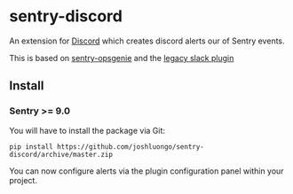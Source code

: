 sentry-discord
===============

An extension for [Discord](https://www.discordapp.com/) which creates discord alerts our of Sentry events.

This is based on [sentry-opsgenie](https://github.com/getsentry/sentry-opsgenie) and the [legacy slack plugin](https://github.com/getsentry/sentry/blob/master/src/sentry_plugins/slack/plugin.py)

Install
-------

### Sentry >= 9.0
You will have to install the package via Git:

```
pip install https://github.com/joshluongo/sentry-discord/archive/master.zip
```

You can now configure alerts via the plugin configuration panel within your project.